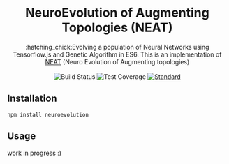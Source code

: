 <h1 align="center">NeuroEvolution of Augmenting Topologies (NEAT)</h1>

<div align="center">
  :hatching_chick:Evolving a population of Neural Networks using Tensorflow.js and Genetic Algorithm in ES6. This is an implementation of <a href="http://nn.cs.utexas.edu/downloads/papers/stanley.ec02.pdf">NEAT</a> (Neuro Evolution of Augmenting topologies)
</div>

<br />

<div align="center">
  <!-- Build Status -->
  <img src="https://img.shields.io/travis/romainsimon/neuroevolution.svg?style=flat-square"
    alt="Build Status" />
  <!-- Test Coverage -->
  <img src="https://img.shields.io/coveralls/github/romainsimon/neuroevolution/master.svg?style=flat-square"
    alt="Test Coverage" />
  <!-- Standard -->
  <a href="https://standardjs.com">
    <img src="https://img.shields.io/badge/code%20style-standard-brightgreen.svg?style=flat-square"
      alt="Standard" />
  </a>
</div>

## Installation

`npm install neuroevolution`

## Usage

work in progress :)
